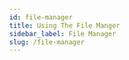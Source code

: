 ```yaml
---
id: file-manager
title: Using The File Manger
sidebar_label: File Manager
slug: /file-manager
---
```

